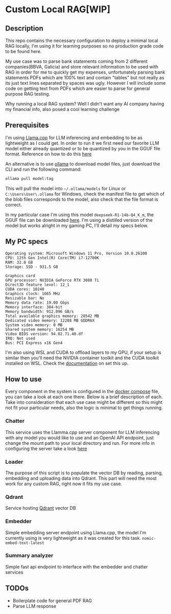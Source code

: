 # Custom Local RAG[WIP]

## Description
This repo contains the necessary configuration to deploy a minimal local RAG locally, I'm using it for learning purposes so no production grade code to be found here.

My use case was to parse bank statements coming from 2 different companies(BBVA, Galicia) and store relevant information to be used with RAG in order for me to quickly get my expenses, unfortunately parsing bank statements PDFs which are 100% text and contain "tables" but not really as its just text lines separated by spaces was ugly. However I will include some code on getting text from PDFs which are easier to parse for general purpose RAG testing.

Why running a local RAG system?
Well I didn't want any AI company having my financial info, also posed a cool learning challenge

## Prerequisites
I'm using [Llama.cpp](https://github.com/ggml-org/llama.cpp) for LLM inferencing and embedding to be as lightweight as I could get. In order to run it we first need our favorite LLM model either already quantized or to be quantized by you in the GGUF file format.
Reference on how to do this [here](https://github.com/ggml-org/llama.cpp?tab=readme-ov-file#obtaining-and-quantizing-models)

An alternative is to use [ollama](https://ollama.com/) to download model files, just download the CLI and run the following command:

```bash
ollama pull model:tag
```

This will pull the model into `~/.ollama/models` for Linux or `C:\Users\User\.ollama` for Windows, check the manifest file to get which of the blob files corresponds to the model, also check that the file format is correct.

In my particular case I'm using this model `deepseek-R1-14b-Q4_K_m`, the GGUF file can be downloaded [here](https://ollama.com/library/deepseek-r1:14b). I'm using a distilled version of the model but works alright in my gaming PC, I'll detail my specs below.

## My PC specs
```
Operating system: Microsoft Windows 11 Pro, Version 10.0.26100
CPU: 12th Gen Intel(R) Core(TM) i7-12700K
RAM: 32.0 GB
Storage: SSD - 931.5 GB

Graphics card
GPU processor: NVIDIA GeForce RTX 3080 Ti
Direct3D feature level: 12_1
CUDA cores: 10240
Graphics clock: 1665 MHz
Resizable bar: No
Memory data rate: 19.00 Gbps
Memory interface: 384-bit
Memory bandwidth: 912.096 GB/s
Total available graphics memory: 28542 MB
Dedicated video memory: 12288 MB GDDR6X
System video memory: 0 MB
Shared system memory: 16254 MB
Video BIOS version: 94.02.71.40.df
IRQ: Not used
Bus: PCI Express x16 Gen4
```

I'm also using WSL and CUDA to offload layers to my GPU, if your setup is similar then you'll need the NVIDIA container toolkit and the CUDA toolkit installed on WSL. Check the [documentation](https://docs.nvidia.com/cuda/wsl-user-guide/index.html) on set this up.

## How to use
Every component in the system is configured in the [docker compose](./docker-compose.yml) file, you can take a look at each one there. Below is a brief description of each. 
Take into consideration that each use case might be different so this might not fit your particular needs, also the logic is minimal to get things running.

### Chatter
This service uses the Llamma.cpp server component for LLM inferencing with any model you would like to use and an OpenAI API endpoint, just change the mount path to your local directory and run. For more info in configuring the server take a look [here](https://github.com/ggml-org/llama.cpp?tab=readme-ov-file#llama-server) 

### Loader
The purpose of this script is to populate the vector DB by reading, parsing, embedding and uploading data into Qdrant. This part will need the most work for any custom RAG, right now it fits my use case.

### Qdrant
Service hosting [Qdrant](https://qdrant.tech/) vector DB

### Embedder
Simple embedding server endpoint using Llama.cpp, the model I'm currently using is very lightweight as it was created for this task. `nomic-embed-text-latest`

### Summary analyzer
Simple fast api endpoint to interface with the embedder and chatter services

## TODOs
- Boilerplate code for general PDF RAG
- Parse LLM response
